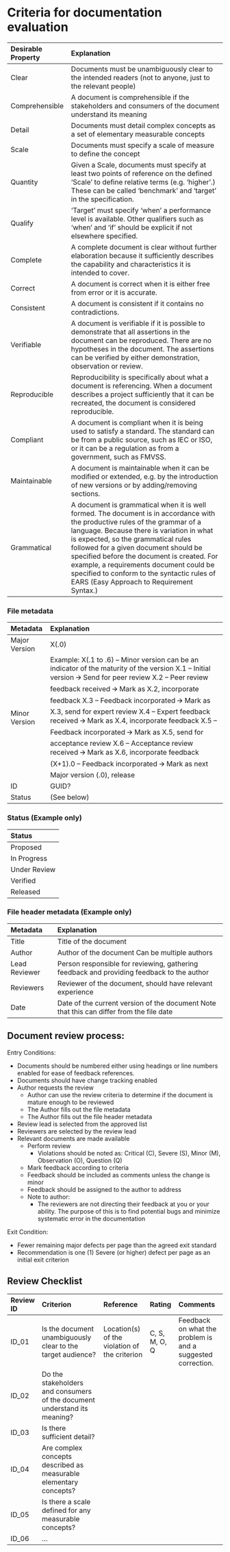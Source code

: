 # Criteria for documentation evaluation

| Desirable Property | Explanation |
| :---- | :---- |
| Clear | Documents must be unambiguously clear to the intended readers (not to anyone, just to the relevant people) |
| Comprehensible | A document is comprehensible if the stakeholders and consumers of the document understand its meaning |
| Detail | Documents must detail complex concepts as a set of elementary measurable concepts |
| Scale | Documents must specify a scale of measure to define the concept  |
| Quantity | Given a Scale, documents must specify at least two points of reference on the defined ‘Scale’ to define relative terms (e.g. ‘higher’.) These can be called ‘benchmark’ and ‘target’ in the specification.  |
| Qualify | ‘Target’ must specify ‘when’ a performance level is available. Other qualifiers such as ‘when’ and ‘if’ should be explicit if not elsewhere specified. |
| Complete | A complete document is clear without further elaboration because it sufficiently describes the capability and characteristics it is intended to cover. |
| Correct | A document is correct when it is either free from error or it is accurate. |
| Consistent | A document is consistent if it contains no contradictions. |
| Verifiable | A document is verifiable if it is possible to demonstrate that all assertions in the document can be reproduced. There are no hypotheses in the document. The assertions can be verified by either demonstration, observation or review. |
| Reproducible | Reproducibility is specifically about what a document is referencing.  When a document describes a project sufficiently that it can be recreated, the document is considered reproducible. |
| Compliant | A document is compliant when it is being used to satisfy a standard.  The standard can be from a public source, such as IEC or ISO, or it can be a regulation as from a government, such as FMVSS.  |
| Maintainable | A document is maintainable when it can be modified or extended, e.g. by the introduction of new versions or by adding/removing sections. |
| Grammatical | A document is grammatical when it is well formed.  The document is in accordance with the productive rules of the grammar of a language.  Because there is variation in what is expected, so the grammatical rules followed for a given document should be specified before the document is created. For example, a requirements document could be specified to conform to the syntactic rules of EARS (Easy Approach to Requirement Syntax.) |

### File metadata

| Metadata | Explanation |
| :---- | :---- |
| Major Version | X(.0)  |
| Minor Version | Example: X(.1 to .6) – Minor version can be an indicator of the maturity of the version X.1 – Initial version 🡪 Send for peer review X.2 – Peer review feedback received 🡪 Mark as X.2, incorporate feedback X.3 – Feedback incorporated 🡪 Mark as X.3, send for expert review X.4 – Expert feedback received 🡪 Mark as X.4, incorporate feedback X.5 – Feedback incorporated 🡪 Mark as X.5, send for acceptance review X.6 – Acceptance review received 🡪 Mark as X.6, incorporate feedback (X+1).0 – Feedback incorporated 🡪 Mark as next Major version (.0), release |
| ID | GUID? |
| Status | (See below) |

### Status (Example only)

| Status |
| :---- |
| Proposed |
| In Progress |
| Under Review |
| Verified |
| Released |

### File header metadata (Example only)

| Metadata | Explanation |
| :---- | :---- |
| Title | Title of the document |
| Author | Author of the document Can be multiple authors |
| Lead Reviewer | Person responsible for reviewing, gathering feedback and providing feedback to the author |
| Reviewers | Reviewer of the document, should have relevant experience |
| Date | Date of the current version of the document Note that this can differ from the file date |

## Document review process:

Entry Conditions:

* Documents should be numbered either using headings or line numbers enabled for ease of feedback references.
* Documents should have change tracking enabled
* Author requests the review
  * Author can use the review criteria to determine if the document is mature enough to be reviewed
  * The Author fills out the file metadata
  * The Author fills out the file header metadata
* Review lead is selected from the approved list
* Reviewers are selected by the review lead
* Relevant documents are made available
  * Perform review
    * Violations should be noted as: Critical (C), Severe (S), Minor (M), Observation (O), Question (Q)
  * Mark feedback according to criteria
  * Feedback should be included as comments unless the change is minor
  * Feedback should be assigned to the author to address
  * Note to author:
    * The reviewers are not directing their feedback at you or your ability.  The purpose of this is to find potential bugs and minimize systematic error in the documentation

Exit Condition:

* Fewer remaining major defects per page than the agreed exit standard
* Recommendation is one (1) Severe (or higher) defect per page as an initial exit criterion

## Review Checklist

| Review ID | Criterion | Reference | Rating | Comments |
| :---- | :---- | :---- | :---- | :---- |
| ID\_01 | Is the document unambiguously clear to the target audience? | Location(s) of the violation of the criterion | C, S, M, O, Q  | Feedback on what the problem is and a suggested correction. |
| ID\_02 | Do the stakeholders and consumers of the document understand its meaning? |  |  |  |
| ID\_03 | Is there sufficient detail? |  |  |  |
| ID\_04 | Are complex concepts described as measurable elementary concepts? |  |  |  |
| ID\_05 | Is there a scale defined for any measurable concepts? |  |  |  |
| ID\_06 | … |  |  |  |
